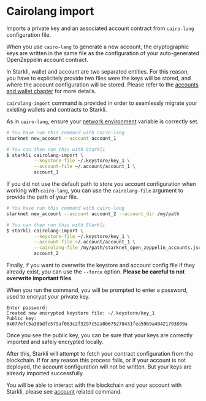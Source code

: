 # Cairolang import

Imports a private key and an associated account contract from
`cairo-lang` configuration file.

When you use `cairo-lang` to generate a new account, the cryptographic
keys are written in the same file as the configuration of your auto-generated
OpenZeppelin account contract.

In Starkli, wallet and account are two separated entities.
For this reason, you have to explicitely provide two files were the keys
will be stored, and where the account configuration will be stored.
Please refer to the [accounts and wallet chapter](../accounts-wallets.md)
for more details.

`cairolang-import` command is provided in order to seamlessly migrate your
existing wallets and contracts to Starkli.

As in `cairo-lang`, ensure your [network environment](../getting-started.md#interacting-with-starknet) variable is correctly set.

```bash
# You have run this command with cairo-lang
starknet new_account --account account_1

# You can then run this with Starkli
$ starkli cairolang-import \
          --keystore-file ~/.keystore/key_1 \
          --account-file ~/.account/account_1 \
          account_1
```

If you did not use the default path to store you account configuration when working
with `cairo-lang`, you can use the `cairolang-file` argument to provide the path
of your file.

```bash
# You have run this command with cairo-lang
starknet new_account --account account_2 --account_dir /my/path

# You can then run this with Starkli
$ starkli cairolang-import \
          --keystore-file ~/.keystore/key_1 \
          --account-file ~/.account/account_1 \
          --cairolang-file /my/path/starknet_open_zeppelin_accounts.json \
          account_2
```

Finally, if you want to overwrite the keystore and account config file if they already exist,
you can use the `--force` option. **Please be careful to not overwrite important files**.

When you run the command, you will be prompted to enter a password,
used to encrypt your private key.

```
Enter password:
Created new encrypted keystore file: ~/.keystore/key_1
Public key: 0x077efc5a30bdfe579af083c2f3297c52a0b675278431fea59b9a40421793809a
```

Once you see the public key, you can be sure that your keys are correctly
imported and safely encrypted locally.

After this, Starkli will attempt to fetch your contract configuration
from the blockchain. If for any reason this process fails, or if your
account is not deployed, the account configuration will not be written.
But your keys are already imported successfully.

You will be able to interact with the blockchain and your account with Starkli,
please see [account](account.md) related command.
